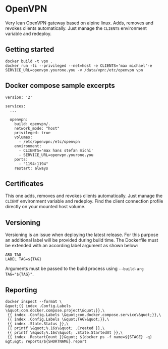# OpenVPN

Very lean OpenVPN gateway based on alpine linux. Adds, removes and revokes clients automatically. Just manage the `CLIENTS` environment variable and redeploy.

## Getting started

```
docker build -t vpn .
docker run -ti --privileged --net=host -e CLIENTS='max michael'-e SERVICE_URL=openvpn.yourone.you -v /data/vpn:/etc/openvpn vpn
```

## Docker compose sample excerpts

```
version: '2'

services:
  ...

  openvpn:
    build: openvpn/.
    network_mode: "host"
    privileged: true
    volumes:
      - /etc/openvpn:/etc/openvpn
    environment:
      - CLIENTS='max hans stefan michi'
      - SERVICE_URL=openvpn.yourone.you
    ports:
      - "1194:1194"
    restart: always

```

## Certificates
This one adds, removes and revokes clients automatically. Just manage the `CLIENT` environment variable and redeploy. Find the client connection profile directly on your mounted host volume.

## Versioning
Versioning is an issue when deploying the latest release. For this purpose an additional label will be provided during build time. 
The Dockerfile must be extended with an according label argument as shown below:
```
ARG TAG
LABEL TAG=${TAG}
```
Arguments must be passed to the build process using `--build-arg TAG="${TAG}"`.

## Reporting
```
docker inspect --format \
&quot;{{ index .Config.Labels \&quot;com.docker.compose.project\&quot;}},\
 {{ index .Config.Labels \&quot;com.docker.compose.service\&quot;}},\
 {{ index .Config.Labels \&quot;TAG\&quot;}},\
 {{ index .State.Status }},\
 {{ printf \&quot;%.16s\&quot; .Created }},\
 {{ printf \&quot;%.16s\&quot; .State.StartedAt }},\
 {{ index .RestartCount }}&quot; $(docker ps -f name=${STAGE} -q) &gt;&gt; reports/${SHORTNAME}.report
```
